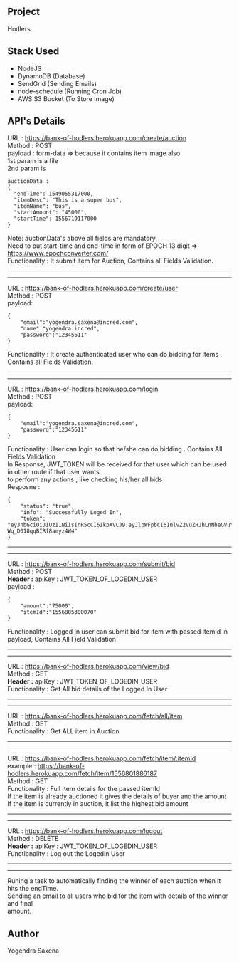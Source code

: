 Project
--
Hodlers

Stack Used
---

- NodeJS
- DynamoDB (Database)
- SendGrid (Sending Emails)
- node-schedule (Running Cron Job)
- AWS S3 Bucket (To Store Image)

API's Details
------------
URL : https://bank-of-hodlers.herokuapp.com/create/auction  <br/>
Method : POST  <br/>
payload :  form-data => because it contains item image also <br/>
1st param is a file <br/>
2nd param is
```
auctionData : 
{
  "endTime": 1549055317000,
  "itemDesc": "This is a super bus",
  "itemName": "bus",
  "startAmount": "45000",
  "startTime": 1556719117000
}
```
Note: auctionData's above all fields are mandatory. <br/>
Need to put start-time and end-time in form of EPOCH 13 digit => https://www.epochconverter.com/ <br/>
Functionality : It submit item for Auction, Contains all Fields Validation.  <br/>

----
----
URL : https://bank-of-hodlers.herokuapp.com/create/user   <br/>
Method : POST   <br/>
payload:
```
{
	"email":"yogendra.saxena@incred.com",
	"name":"yogendra incred",
	"password":"12345611"
}
```
Functionality : It create authenticated user who can do bidding for items , Contains all Fields Validation.   <br/>


----
----
URL : https://bank-of-hodlers.herokuapp.com/login    <br/>
Method : POST    <br/>
payload:
```
{
	"email":"yogendra.saxena@incred.com",
	"password":"12345611"
}
```

Functionality : User can login so that he/she can do bidding . Contains All Fields Validation<br/>
In Response, JWT_TOKEN will be received for that user which can be used in other route if that user wants <br/>
to perform any actions , like checking his/her all bids <br/>
Resposne : 
```
{
    "status": "true",
    "info": "Successfully Loged In",
    "token": "eyJhbGciOiJIUzI1NiIsInR5cCI6IkpXVCJ9.eyJlbWFpbCI6InlvZ2VuZHJhLnNheGVuYUBpbmNyZWQuY29tIiwiaWF0IjoxNTU2ODEwNTkwfQ.wwWXpCgxp6oa9Z75iDpwd-Wq_D018qqBIRf8amyz4W4"
}
```

------
------
URL : https://bank-of-hodlers.herokuapp.com/submit/bid    <br/>
Method : POST   <br/>
**Header :** 
apiKey : JWT_TOKEN_OF_LOGEDIN_USER    <br/>
payload : 
```
{
	"amount":"75000",
	"itemId":"1556805300070"
}
```
Functionality : Logged In user can submit bid for item with passed itemId in payload, Contains All Field Validation   <br/>

------
------

URL : https://bank-of-hodlers.herokuapp.com/view/bid   <br/>
Method : GET  <br/>
**Header :** 
apiKey : JWT_TOKEN_OF_LOGEDIN_USER   <br/>
Functionality : Get All bid details of the Logged In User   <br/>

-------
------

URL : https://bank-of-hodlers.herokuapp.com/fetch/all/item   <br/>
Method : GET   <br/>
Functionality :  Get ALL item in Auction <br/>

-------
-------

URL : https://bank-of-hodlers.herokuapp.com/fetch/item/:itemId <br/>
example : https://bank-of-hodlers.herokuapp.com/fetch/item/1556801886187 <br/>
Method : GET <br/>
Functionality : Full Item details for the passed itemId<br/>
If the item is already auctioned it gives the details of buyer and the amount </br>
If the item is currently in auction, it list the highest bid amount

-----
-----


URL : https://bank-of-hodlers.herokuapp.com/logout   <br/>
Method : DELETE   <br/>
**Header :** 
apiKey : JWT_TOKEN_OF_LOGEDIN_USER   <br/>
Functionality :  Log out the LogedIn User

----
----

Runing a task to automatically finding the winner of each auction when it hits the endTime.  <br/>
Sending an email to all users who bid for the item with details of the winner and final <br/>
amount.<br/>

Author
------
Yogendra Saxena
